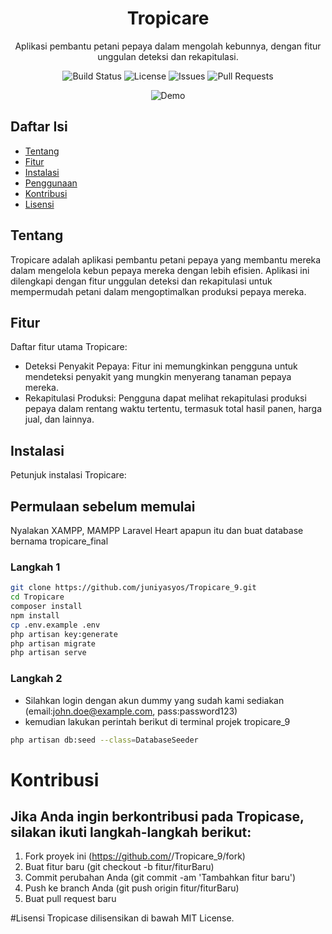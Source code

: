 <!-- Nama Proyek -->
<h1 align="center">Tropicare</h1>

<!-- Deskripsi -->
<p align="center">Aplikasi pembantu petani pepaya dalam mengolah kebunnya, dengan fitur unggulan deteksi dan rekapitulasi.</p>

<!-- Badges -->
<div align="center">
    <!-- Badge Status Build -->
    <img src="https://img.shields.io/github/workflow/status/juniyasyos/Tropicare_9/Build?label=Build&style=for-the-badge" alt="Build Status">
    <!-- Badge Lisensi -->
    <img src="https://img.shields.io/github/license/juniyasyos/Tropicare_9?label=Lisensi&style=for-the-badge" alt="License">
    <!-- Badge Jumlah Issues -->
    <img src="https://img.shields.io/github/issues/juniyasyos/Tropicare_9?label=Issues&style=for-the-badge" alt="Issues">
    <!-- Badge Jumlah Pull Requests -->
    <img src="https://img.shields.io/github/issues-pr/juniyasyos/Tropicare_9?label=Pull%20Requests&style=for-the-badge" alt="Pull Requests">
</div>

<!-- Gambar / GIF -->
<p align="center">
    <img src="https://placeimg.com/640/480/tech" alt="Demo">
</p>

## Daftar Isi

- [Tentang](#tentang)
- [Fitur](#fitur)
- [Instalasi](#instalasi)
- [Penggunaan](#penggunaan)
- [Kontribusi](#kontribusi)
- [Lisensi](#lisensi)

## Tentang

Tropicare adalah aplikasi pembantu petani pepaya yang membantu mereka dalam mengelola kebun pepaya mereka dengan lebih efisien. Aplikasi ini dilengkapi dengan fitur unggulan deteksi dan rekapitulasi untuk mempermudah petani dalam mengoptimalkan produksi pepaya mereka.

## Fitur

Daftar fitur utama Tropicare:

- Deteksi Penyakit Pepaya: Fitur ini memungkinkan pengguna untuk mendeteksi penyakit yang mungkin menyerang tanaman pepaya mereka.
- Rekapitulasi Produksi: Pengguna dapat melihat rekapitulasi produksi pepaya dalam rentang waktu tertentu, termasuk total hasil panen, harga jual, dan lainnya.

## Instalasi

Petunjuk instalasi Tropicare:

## Permulaan sebelum memulai
Nyalakan XAMPP, MAMPP Laravel Heart apapun itu dan buat database bernama tropicare_final

### Langkah 1
```bash
git clone https://github.com/juniyasyos/Tropicare_9.git
cd Tropicare
composer install
npm install
cp .env.example .env
php artisan key:generate
php artisan migrate
php artisan serve
```

### Langkah 2
- Silahkan login dengan akun dummy yang sudah kami sediakan (email:john.doe@example.com, pass:password123)
- kemudian lakukan perintah berikut di terminal projek tropicare_9

```bash
php artisan db:seed --class=DatabaseSeeder
```

# Kontribusi
## Jika Anda ingin berkontribusi pada Tropicase, silakan ikuti langkah-langkah berikut:
1. Fork proyek ini (https://github.com/<USERNAME>/Tropicare_9/fork)
2. Buat fitur baru (git checkout -b fitur/fiturBaru)
3. Commit perubahan Anda (git commit -am 'Tambahkan fitur baru')
4. Push ke branch Anda (git push origin fitur/fiturBaru)
5. Buat pull request baru


#Lisensi
Tropicase dilisensikan di bawah MIT License.
